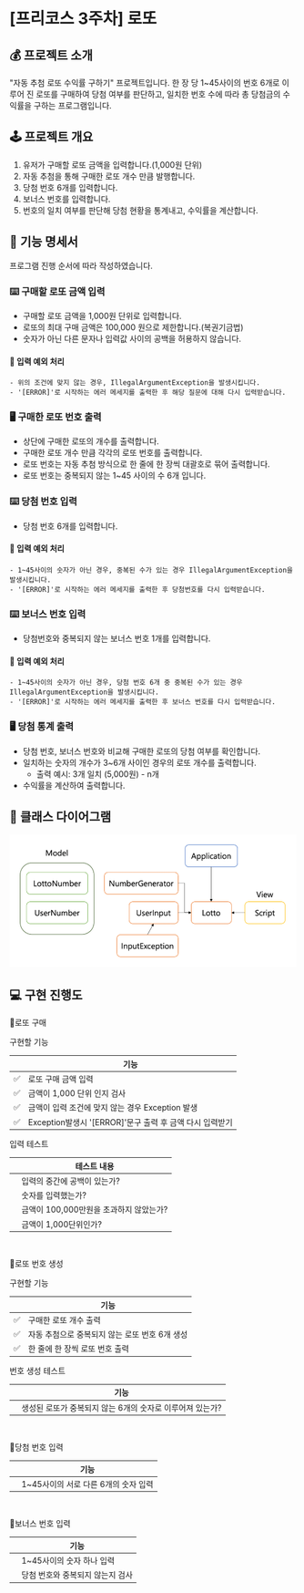 # [프리코스 3주차] 로또

## 💰 프로젝트 소개
"자동 추첨 로또 수익률 구하기" 프로젝트입니다.
한 장 당 1~45사이의 번호 6개로 이루어 진 로또를 구매하여 당첨 여부를 판단하고, 일치한 번호 수에 따라 총 당첨금의 수익률을 구하는 프로그램입니다.

## 🕹 프로젝트 개요
1. 유저가 구매할 로또 금액을 입력합니다.(1,000원 단위)
2. 자동 추첨을 통해 구매한 로또 개수 만큼 발행합니다.
3. 당첨 번호 6개를 입력합니다.
4. 보너스 번호를 입력합니다.
5. 번호의 일치 여부를 판단해 당첨 현황을 통계내고, 수익률을 계산합니다.

## 📌 기능 명세서
프로그램 진행 순서에 따라 작성하였습니다.
### ⌨️ 구매할 로또 금액 입력
- 구매할 로또 금액을 1,000원 단위로 입력합니다.
- 로또의 최대 구매 금액은 100,000 원으로 제한합니다.(복권기금법)
- 숫자가 아닌 다른 문자나 입력값 사이의 공백을 허용하지 않습니다.

#### 🚨 입력 예외 처리
    - 위의 조건에 맞지 않는 경우, IllegalArgumentException을 발생시킵니다.
    - '[ERROR]'로 시작하는 에러 메세지를 출력한 후 해당 질문에 대해 다시 입력받습니다.

### 🖥 구매한 로또 번호 출력
- 상단에 구매한 로또의 개수를 출력합니다.
- 구매한 로또 개수 만큼 각각의 로또 번호를 출력합니다.
- 로또 번호는 자동 추첨 방식으로 한 줄에 한 장씩 대괄호로 묶어 출력합니다.
- 로또 번호는 중복되지 않는 1~45 사이의 수 6개 입니다.

### ⌨️ 당첨 번호 입력
- 당첨 번호 6개를 입력합니다.
#### 🚨 입력 예외 처리
    - 1~45사이의 숫자가 아닌 경우, 중복된 수가 있는 경우 IllegalArgumentException을 발생시킵니다.
    - '[ERROR]'로 시작하는 에러 메세지를 출력한 후 당첨번호를 다시 입력받습니다.

### ⌨️ 보너스 번호 입력
- 당첨번호와 중복되지 않는 보너스 번호 1개를 입력합니다.
#### 🚨 입력 예외 처리
    - 1~45사이의 숫자가 아닌 경우, 당첨 번호 6개 중 중복된 수가 있는 경우 IllegalArgumentException을 발생시킵니다.
    - '[ERROR]'로 시작하는 에러 메세지를 출력한 후 보너스 번호를 다시 입력받습니다.

### 🖥 당첨 통계 출력
- 당첨 번호, 보너스 번호와 비교해 구매한 로또의 당첨 여부를 확인합니다.
- 일치하는 숫자의 개수가 3~6개 사이인 경우의 로또 개수를 출력합니다.
  - 출력 예시: 3개 일치 (5,000원) - n개
- 수익률을 계산하여 출력합니다.

## 🔧 클래스 다이어그램
![img.png](img.png)

## 💻 구현 진행도
📍로또 구매

구현할 기능

|  | 기능                                       |
|--|------------------------------------------|
| ✅ | 로또 구매 금액 입력                              |
| ✅ | 금액이 1,000 단위 인지 검사                       |
| ✅ | 금액이 입력 조건에 맞지 않는 경우 Exception 발생         |
| ✅ | Exception발생시 '[ERROR]'문구 출력 후 금액 다시 입력받기 |

입력 테스트

|  | 테스트 내용                    |
|--|---------------------------|
|  | 입력의 중간에 공백이 있는가?          |
|  | 숫자를 입력했는가?                |
|  | 금액이 100,000만원을 초과하지 않았는가? |
|  | 금액이 1,000단위인가?            |

<br>

📍로또 번호 생성

구현할 기능

|  | 기능                          |
|--|-----------------------------|
| ✅ | 구매한 로또 개수 출력                |
| ✅ | 자동 추첨으로 중복되지 않는 로또 번호 6개 생성 |
| ✅ | 한 줄에 한 장씩 로또 번호 출력          |

번호 생성 테스트

|  | 기능                                |
|--|-----------------------------------|
|  | 생성된 로또가 중복되지 않는 6개의 숫자로 이루어져 있는가? |

<br>

📍당첨 번호 입력

|  | 기능                      |
|--|-------------------------|
|  | 1~45사이의 서로 다른 6개의 숫자 입력 |

<br>

📍보너스 번호 입력

|  | 기능                 |
|--|--------------------|
|  | 1~45사이의 숫자 하나 입력   |
|  | 당첨 번호와 중복되지 않는지 검사 |